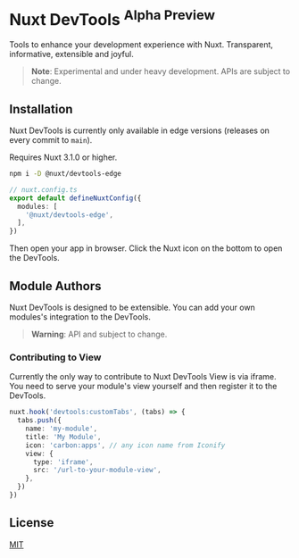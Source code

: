 # Nuxt DevTools <sup>Alpha Preview</sup>

Tools to enhance your development experience with Nuxt. Transparent, informative, extensible and joyful.

> **Note**: Experimental and under heavy development. APIs are subject to change.

## Installation

Nuxt DevTools is currently only available in edge versions (releases on every commit to `main`).

Requires Nuxt 3.1.0 or higher.

```bash
npm i -D @nuxt/devtools-edge
```

```ts
// nuxt.config.ts
export default defineNuxtConfig({
  modules: [
    '@nuxt/devtools-edge',
  ],
})
```

Then open your app in browser. Click the Nuxt icon on the bottom to open the DevTools.

## Module Authors

Nuxt DevTools is designed to be extensible. You can add your own modules's integration to the DevTools.

> **Warning**: API and subject to change.

### Contributing to View

Currently the only way to contribute to Nuxt DevTools View is via iframe. You need to serve your module's view yourself and then register it to the DevTools.

```ts
nuxt.hook('devtools:customTabs', (tabs) => {
  tabs.push({
    name: 'my-module',
    title: 'My Module',
    icon: 'carbon:apps', // any icon name from Iconify
    view: {
      type: 'iframe',
      src: '/url-to-your-module-view',
    },
  })
})
```

## License

[MIT](./LICENSE)
